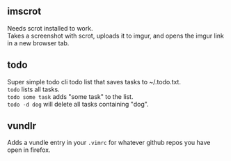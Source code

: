 imscrot
-------

Needs scrot installed to work.  
Takes a screenshot with scrot, uploads it to imgur, and opens the imgur link in a new browser tab.

todo
----
Super simple todo cli todo list that saves tasks to ~/.todo.txt.  
`todo` lists all tasks.  
`todo some task` adds "some task" to the list.  
`todo -d dog` will delete all tasks containing "dog".

vundlr
------
Adds a vundle entry in your `.vimrc` for whatever github repos you have open in firefox.  